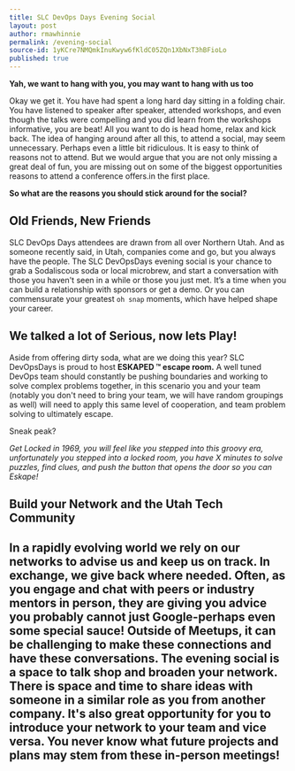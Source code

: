 ```yaml
---
title: SLC DevOps Days Evening Social
layout: post
author: rmawhinnie
permalink: /evening-social
source-id: 1yKCre7NMQmkInuKwyw6fKldC05ZQn1XbNxT3hBFioLo
published: true
---
```

**Yah, we want to hang with you, you may want to hang with us too**

Okay we get it. You have had spent a long hard day sitting in a folding chair. You have listened to speaker after speaker, attended workshops, and even though the talks were compelling and you did learn from the workshops informative, you are beat! All you want to do is head home, relax and kick back. The idea of hanging around after all this, to attend a social, may seem unnecessary. Perhaps even a little bit ridiculous. It is easy to think of reasons not to attend. But we would argue that you are not only missing a great deal of fun, you are missing out on some of the biggest opportunities reasons to attend a conference offers.in the first place.  

**So what are the reasons you should stick around for the social?**

## **Old Friends, New Friends**

SLC DevOps Days attendees are drawn from all over Northern Utah. And as someone recently said, in Utah, companies come and go, but you always have the people. The SLC DevOpsDays evening social is your chance to grab a Sodaliscous soda or local microbrew, and start a conversation with those you haven't seen in a while or those you just met. It’s a time when you can build a relationship with sponsors or get a demo. Or you can commensurate your greatest `oh snap` moments, which have helped shape your career. 

## **We talked a lot of Serious, now lets Play!**

Aside from offering dirty soda, what are we doing this year? SLC DevOpsDays is proud to host **ESKAPED ™ escape room.** A well tuned DevOps team should constantly be pushing boundaries and working to solve complex problems together, in this scenario you and your team (notably you don't need to bring your team, we will have random groupings as well) will need to apply this same level of cooperation, and team problem solving to ultimately escape. 

Sneak peak? 

*Get Locked in 1969, you will feel like you stepped into this groovy era, unfortunately you stepped into a locked room, you have X minutes to solve puzzles, find clues, and push the button that opens the door so you can Eskape!*

## **Build your Network and the Utah Tech Community**

## In a rapidly evolving world we rely on our networks to advise us and keep us on track. In exchange, we give back where needed. Often, as you engage and chat with peers  or industry mentors in person, they are giving you advice you probably cannot just Google-perhaps even some special sauce! Outside of Meetups, it can be challenging to make these connections and have these conversations. The evening social is a space to talk shop and broaden your network. There is space and time to share ideas with someone in a similar role as you from another company. It's also great opportunity for you to introduce your network to your team and vice versa. You never know what future projects and plans may stem from these in-person meetings!

